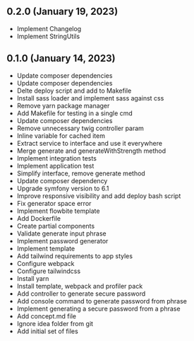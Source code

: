 ## 0.2.0 (January 19, 2023)
  - Implement Changelog
  - Implement StringUtils

## 0.1.0 (January 14, 2023)
  - Update composer dependencies
  - Update composer dependencies
  - Delte deploy script and add to Makefile
  - Install sass loader and implement sass against css
  - Remove yarn package manager
  - Add Makefile for testing in a single cmd
  - Update composer dependencies
  - Remove unnecessary twig controller param
  - Inline variable for cached item
  - Extract service to interface and use it everywhere
  - Merge generate and generateWithStrength method
  - Implement integration tests
  - Implement application test
  - Simplify interface, remove generate method
  - Update composer dependency
  - Upgrade symfony version to 6.1
  - Improve responsive visibility and add deploy bash script
  - Fix generator space error
  - Implement flowbite template
  - Add Dockerfile
  - Create partial components
  - Validate generate input phrase
  - Implement password generator
  - Implement template
  - Add tailwind requirements to app styles
  - Configure webpack
  - Configure tailwindcss
  - Install yarn
  - Install template, webpack and profiler pack
  - Add controller to generate secure password
  - Add console command to generate password from phrase
  - Implement generating a secure password from a phrase
  - Add concept.md file
  - Ignore idea folder from git
  - Add initial set of files

